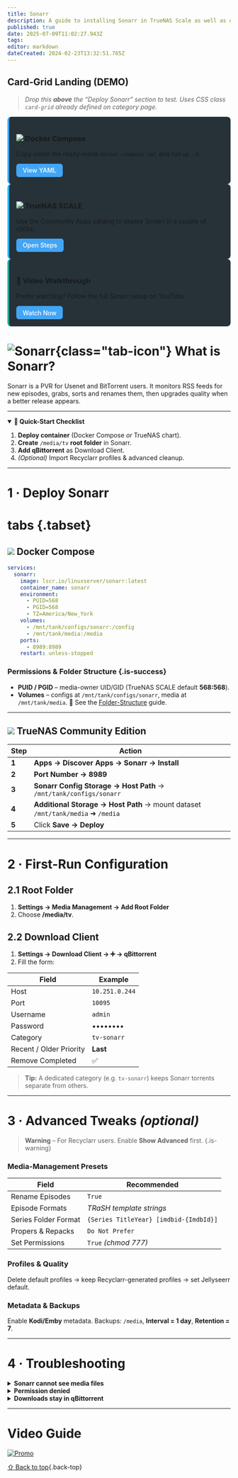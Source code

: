 ```yaml
---
title: Sonarr
description: A guide to installing Sonarr in TrueNAS Scale as well as docker via compose
published: true
date: 2025-07-09T11:02:27.943Z
tags: 
editor: markdown
dateCreated: 2024-02-23T13:32:51.765Z
---
```


## Card‑Grid Landing (DEMO)

> *Drop this **above** the “Deploy Sonarr” section to test. Uses CSS class `card-grid` already defined on category page.*

<div class="card-grid" style="grid-template-columns:repeat(auto-fill,minmax(18rem,1fr));gap:1rem">
  <div class="card" style="padding:1rem;border-left:4px solid #42a5f5;background:#263238;border-radius:8px">
    <h3><img src="/docker.png" class="tab-icon"> Docker Compose</h3>
    <p>Copy‑paste the ready‑made <code>docker‑compose.yml</code> and run <code>up -d</code>.</p>
    <a href="#docker-compose" class="button">View YAML</a>
  </div>
  <div class="card" style="padding:1rem;border-left:4px solid #29b6f6;background:#263238;border-radius:8px">
    <h3><img src="/truenas.png" class="tab-icon"> TrueNAS SCALE</h3>
    <p>Use the Community Apps catalog to deploy Sonarr in a couple of clicks.</p>
    <a href="#truenas-community-edition" class="button">Open Steps</a>
  </div>
  <div class="card" style="padding:1rem;border-left:4px solid #26a69a;background:#263238;border-radius:8px">
    <h3>🎥 Video Walkthrough</h3>
    <p>Prefer watching? Follow the full Sonarr setup on YouTube.</p>
    <a href="#video-guide" class="button">Watch Now</a>
  </div>
</div>

<!-- Add minimal CSS to global stylesheet if `button` not defined -->

<style>
.button{display:inline-block;padding:.4rem .9rem;background:#42a5f5;color:#fff;border-radius:6px;text-decoration:none;font-weight:500}
.button:hover{opacity:.85}
</style>




# ![Sonarr](/sonarr.png){class="tab-icon"} What is Sonarr?

Sonarr is a PVR for Usenet and BitTorrent users. It monitors RSS feeds for new episodes, grabs, sorts and renames them, then upgrades quality when a better release appears.

---

<details class="quickstart" open>
<summary><strong>🚀 Quick-Start Checklist</strong></summary>

1. **Deploy container** (Docker Compose *or* TrueNAS chart).
2. **Create** `/media/tv` **root folder** in Sonarr.
3. **Add qBittorrent** as Download Client.
4. *(Optional)* Import Recyclarr profiles & advanced cleanup.

</details>

---

# 1 · Deploy Sonarr

# tabs {.tabset}

## <img src="/docker.png" class="tab-icon"> Docker Compose

```yaml
services:
  sonarr:
    image: lscr.io/linuxserver/sonarr:latest
    container_name: sonarr
    environment:
      - PUID=568
      - PGID=568
      - TZ=America/New_York
    volumes:
      - /mnt/tank/configs/sonarr:/config
      - /mnt/tank/media:/media
    ports:
      - 8989:8989
    restart: unless-stopped
```

### Permissions & Folder Structure {.is-success}

* **PUID / PGID** – media-owner UID/GID (TrueNAS SCALE default **568:568**).
* **Volumes** – configs at `/mnt/tank/configs/sonarr`, media at `/mnt/tank/media`.
  📌 See the [Folder-Structure](/Folder-Structure) guide.

---

## <img src="/truenas.png" class="tab-icon"> TrueNAS Community Edition

| Step  | Action                                                                          |
| ----- | ------------------------------------------------------------------------------- |
| **1** | **Apps → Discover Apps → Sonarr → Install**                                     |
| **2** | **Port Number → 8989**                                                          |
| **3** | **Sonarr Config Storage → Host Path** → `/mnt/tank/configs/sonarr`              |
| **4** | **Additional Storage → Host Path** → mount dataset `/mnt/tank/media` ➜ `/media` |
| **5** | Click **Save → Deploy**                                                         |

---

# 2 · First-Run Configuration

## 2.1 Root Folder

1. **Settings → Media Management → Add Root Folder**
2. Choose **/media/tv**.

## 2.2 Download Client

1. **Settings → Download Client → ➕ → qBittorrent**
2. Fill the form:

| Field                   | Example        |
| ----------------------- | -------------- |
| Host                    | `10.251.0.244` |
| Port                    | `10095`        |
| Username                | `admin`        |
| Password                | ••••••••       |
| Category                | `tv-sonarr`    |
| Recent / Older Priority | **Last**       |
| Remove Completed        | ✅              |

> **Tip:** A dedicated category (e.g. `tv-sonarr`) keeps Sonarr torrents separate from others.

---

# 3 · Advanced Tweaks *(optional)*

> **Warning** – For Recyclarr users. Enable **Show Advanced** first. {.is-warning}

### Media-Management Presets

| Field                | Recommended                            |
| -------------------- | -------------------------------------- |
| Rename Episodes      | `True`                                 |
| Episode Formats      | *TRaSH template strings*               |
| Series Folder Format | `{Series TitleYear} [imdbid-{ImdbId}]` |
| Propers & Repacks    | `Do Not Prefer`                        |
| Set Permissions      | `True` *(chmod 777)*                   |

### Profiles & Quality

Delete default profiles → keep Recyclarr-generated profiles → set Jellyseerr default.

### Metadata & Backups

Enable **Kodi/Emby** metadata. Backups: `/media`, **Interval = 1 day**, **Retention = 7**.

---

# 4 · Troubleshooting

<details><summary><strong>Sonarr cannot see media files</strong></summary>

```bash
ls -lah /mnt/tank/media/tv
chown -R 568:568 /mnt/tank/media/tv
```

</details>

<details><summary><strong>Permission denied</strong></summary>

```bash
chmod -R 770 /mnt/tank/media/tv
```

</details>

<details><summary><strong>Downloads stay in qBittorrent</strong></summary>

* Verify **Download Client Path Mapping** matches container paths.
* Confirm Sonarr can access the completed-downloads directory.

</details>

---

# Video Guide

[![Promo](/2025-03-24-advanced-media-management-with-s-promo-card.png)](https://www.patreon.com/posts/advanced-media-124639393)

[⇧ Back to top](#what-is-sonarr){.back-top}
